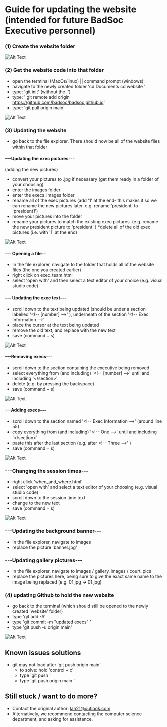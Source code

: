 # Guide for updating the website (intended for future BadSoc Executive personnel)





### (1) Create the website folder

![Alt Text](guide/1_create_website_folder.gif)

### (2) Get the website code into that folder
* open the terminal (MacOs/linux) || command prompt (windows)
* navigate to the newly created folder 'cd Documents <enter> cd website <enter>'
* type: 'git init' (without the '')
* type: ' git remote add origin https://github.com/badsoc/badsoc.github.io'
* type: 'git pull origin main'

![Alt Text](guide/2_get_website_into_folder.gif)

### (3) Updating the website
* go back to the file explorer. There should now be all of the website files within that folder

#### ---Updating the exec pictures---
(adding the new pictures)
* convert your pictures to .jpg if necessary (get them ready in a folder of your choosing)
* enter the images folder
* enter the execs_images folder
* rename all of the exec pictures (add '1' at the end- this makes it so we can rename the new pictures later. e.g. rename 'president' to 'president1')
* move your pictures into the folder
* rename your pictures to match the existing exec pictures. (e.g. rename the new president picture to 'president' )
*delete all of the old exec pictures (i.e. with '1' at the end)

![Alt Text](guide/3a_updating_exec_pics.gif)

#### --- Opening a file--
* In the file explorer, navigate to the folder that holds all of the website files (the one you created earlier)
* right click on exec_team.html
* select 'open with' and then select a text editor of your choice (e.g. visual studio code) 

#### --- Updating the exec text---
* scroll down to the text being updated (should be under a section labelled '\<!-- [number] -->' ), underneath of the section '\<!-- Exec Information -->' 
* place the cursor at the text being updated
* remove the old text, and replace with the new text 
* save (command + s)

![Alt Text](guide/3b_updating_exec_info.gif)

#### ---Removing execs---

* scroll down to the section containing the executive being removed
* select everything from (and including) '\<!-- [number] -->' until and including '\</section>'
* delete (e.g. by pressing the backspace)
* save (command + s)

![Alt Text](guide/3c_removing_an_exec.gif)

#### ---Adding execs---

* scroll down to the section named '\<!-- Exec Information -->' (around line 55)
* copy everything from (and including) '\<!-- One -->' until and including '\</section>'
* paste this after the last section (e.g. after \<!-- Three -->' )
* save (command + s)

![Alt Text](guide/3d_adding_an_exec.gif)

###  ---Changing the session times---

* right click 'when_and_where.html'
* select 'open with' and select a text editor of your choosing (e.g. visual studio code)
* scroll down to the session time text
* change to the new text
* save (command + s)

![Alt Text](guide/3e_change_times.gif)

### ---Updating the background banner---
* In the file explorer, navigate to images
* replace the picture 'banner.jpg'

### ---Updating gallery pictures---
* In the file explorer, navigate to images / gallery_images / court_pics
* replace the pictures here, being sure to give the exact same name to the image being replaced (e.g. 01.jpg -> 01.jpg)

### (4) updating Github to hold the new website
* go back to the terminal (which should still be opened to the newly created 'website' folder)
* type 'git add -A'
* type 'git commit -m "updated execs" ' 
* type 'git push -u origin main'

![Alt Text](guide/4_updating_website.gif)

## Known issues solutions
* git may not load after 'git push origin main'
	* to solve: hold 'control + c'
	* type 'git push <enter>'
	* type 'git push origin main <enter>'

## Still stuck / want to do more?
* Contact the original author: lah21@outlook.com
* Alternatively, we recommend contacting the computer science department, and asking for assistance. 